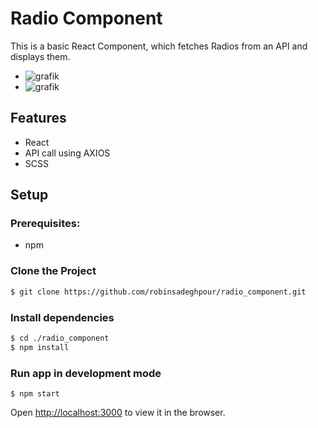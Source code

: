 # Radio Component

This is a basic React Component, which fetches Radios from an API and displays them.
- ![grafik](https://user-images.githubusercontent.com/38283032/160693049-47ef4615-9406-4d8a-9b5d-abcd711dd0ed.png)
- ![grafik](https://user-images.githubusercontent.com/38283032/160692940-940ae54c-348d-4eae-9897-8f3dcfd0fc5a.png)


## Features

- React
- API call using AXIOS
- SCSS

## Setup

### Prerequisites:

- npm

### Clone the Project

```sh
$ git clone https://github.com/robinsadeghpour/radio_component.git
```

### Install dependencies

```sh 
$ cd ./radio_component
$ npm install
```

### Run app in development mode

```sg
$ npm start
```

Open [http://localhost:3000](http://localhost:3000) to view it in the browser.

